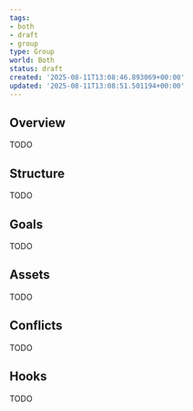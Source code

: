 ```yaml
---
tags:
- both
- draft
- group
type: Group
world: Both
status: draft
created: '2025-08-11T13:08:46.893069+00:00'
updated: '2025-08-11T13:08:51.501194+00:00'
---
```



## Overview

TODO
## Structure

TODO
## Goals

TODO
## Assets

TODO
## Conflicts

TODO
## Hooks

TODO
